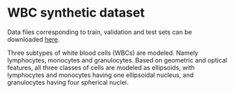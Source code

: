 # WBC synthetic dataset
Data files corresponding to train, validation and test sets can be downloaded [here](https://drive.google.com/drive/folders/1kz9mU-Z3s-8nox8d79iLwk3BspESjPs8?usp=drive_link).

Three subtypes of white blood cells (WBCs) are modeled. Namely lymphocytes, monocytes and granulocytes. Based on geometric and optical features, all three classes of cells are modeled as ellipsoids, with lymphocytes and monocytes having one ellipsoidal nucleus, and granulocytes having four spherical nuclei.
